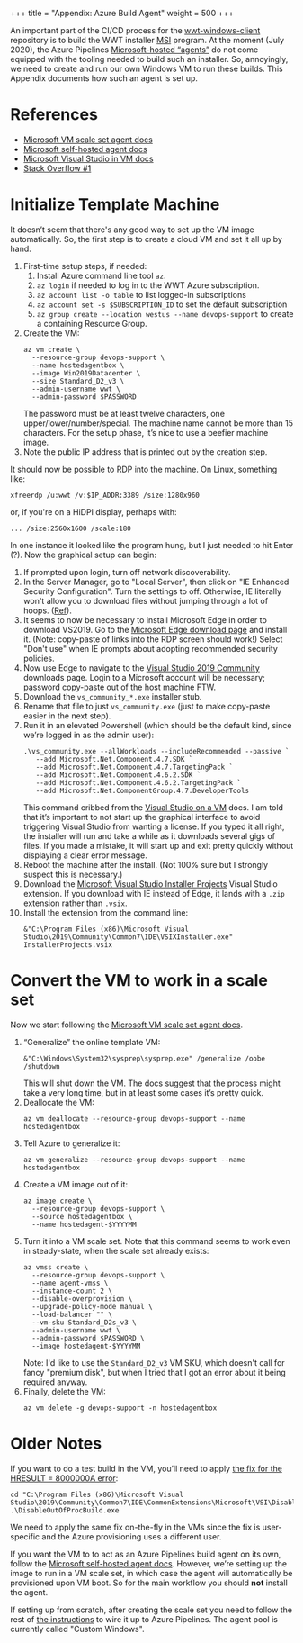 +++
title = "Appendix: Azure Build Agent"
weight = 500
+++

An important part of the CI/CD process for the [wwt-windows-client] repository
is to build the WWT installer [MSI] program. At the moment (July 2020), the
Azure Pipelines [Microsoft-hosted “agents”][ms-agents] do not come equipped
with the tooling needed to build such an installer. So, annoyingly, we need to
create and run our own Windows VM to run these builds. This Appendix documents
how such an agent is set up.

[wwt-windows-client]: https://github.com/WorldWideTelescope/wwt-windows-client/
[MSI]: https://en.wikipedia.org/wiki/Windows_Installer
[ms-agents]: https://docs.microsoft.com/en-us/azure/devops/pipelines/agents/agents#microsoft-hosted-agents


# References

- [Microsoft VM scale set agent docs][ms-vmss-docs]
- [Microsoft self-hosted agent docs][ms-selfhosted-docs]
- [Microsoft Visual Studio in VM docs][ms-vs-vm-docs]
- [Stack Overflow #1][stack-overflow-1]

[ms-vmss-docs]: https://docs.microsoft.com/en-us/azure/devops/pipelines/agents/scale-set-agents?view=azure-devops
[ms-selfhosted-docs]: https://docs.microsoft.com/en-us/azure/devops/pipelines/agents/v2-windows
[ms-vs-vm-docs]: https://docs.microsoft.com/en-us/azure/virtual-machines/windows/using-visual-studio-vm
[stack-overflow-1]: https://stackoverflow.com/questions/46570869/vsts-online-building-setup-projects/46761812#46761812


# Initialize Template Machine

It doesn’t seem that there's any good way to set up the VM image
automatically. So, the first step is to create a cloud VM and set it all up by
hand.

1. First-time setup steps, if needed:
   1. Install Azure command line tool `az`.
   1. `az login` if needed to log in to the WWT Azure subscription.
   1. `az account list -o table` to list logged-in subscriptions
   1. `az account set -s $SUBSCRIPTION_ID` to set the default subscription
   1. `az group create --location westus --name devops-support` to create a
      containing Resource Group.
1. Create the VM:
   ```
   az vm create \
     --resource-group devops-support \
     --name hostedagentbox \
     --image Win2019Datacenter \
     --size Standard_D2_v3 \
     --admin-username wwt \
     --admin-password $PASSWORD
   ```
   The password must be at least twelve characters, one upper/lower/number/special.
   The machine name cannot be more than 15 characters. For the setup phase, it’s
   nice to use a beefier machine image.
1. Note the public IP address that is printed out by the creation step.

It should now be possible to RDP into the machine. On Linux, something like:

```
xfreerdp /u:wwt /v:$IP_ADDR:3389 /size:1280x960
```

or, if you're on a HiDPI display, perhaps with:

```
... /size:2560x1600 /scale:180
```

In one instance it looked like the program hung, but I just needed to hit Enter
(?). Now the graphical setup can begin:

1. If prompted upon login, turn off network discoverability.
1. In the Server Manager, go to "Local Server", then click on "IE Enhanced
   Security Configuration". Turn the settings to off. Otherwise, IE literally
   won't allow you to download files without jumping through a lot of hoops.
   ([Ref][ie-esc]).
1. It seems to now be necessary to install Microsoft Edge in order to download
   VS2019. Go to the [Microsoft Edge download page][ms-edge] and install it.
   (Note: copy-paste of links into the RDP screen should work!) Select "Don't
   use" when IE prompts about adopting recommended security policies.
1. Now use Edge to navigate to the [Visual Studio 2019 Community][vs-community]
   downloads page. Login to a Microsoft account will be necessary; password
   copy-paste out of the host machine FTW.
1. Download the `vs_community_*.exe` installer stub.
1. Rename that file to just `vs_community.exe` (just to make copy-paste easier
   in the next step).
1. Run it in an elevated Powershell (which should be the default kind, since
   we’re logged in as the admin user):
   ```
   .\vs_community.exe --allWorkloads --includeRecommended --passive `
      --add Microsoft.Net.Component.4.7.SDK `
      --add Microsoft.Net.Component.4.7.TargetingPack `
      --add Microsoft.Net.Component.4.6.2.SDK `
      --add Microsoft.Net.Component.4.6.2.TargetingPack `
      --add Microsoft.Net.ComponentGroup.4.7.DeveloperTools
   ```
   This command cribbed from the [Visual Studio on a VM][ms-vs-vm-docs] docs.
   I am told that it’s important to not start up the graphical interface to
   avoid triggering Visual Studio from wanting a license. If you typed it all
   right, the installer will run and take a while as it downloads several gigs
   of files. If you made a mistake, it will start up and exit pretty quickly
   without displaying a clear error message.
1. Reboot the machine after the install. (Not 100% sure but I strongly suspect
   this is necessary.)
1. Download the [Microsoft Visual Studio Installer Projects][ms-vdproj] Visual
   Studio extension. If you download with IE instead of Edge, it lands with a
   `.zip` extension rather than `.vsix`.
1. Install the extension from the command line:
   ```
   &"C:\Program Files (x86)\Microsoft Visual Studio\2019\Community\Common7\IDE\VSIXInstaller.exe" InstallerProjects.vsix
   ```

[ms-edge]: https://www.microsoft.com/en-us/edge/business/download
[vs-community]: https://visualstudio.microsoft.com/vs/older-downloads/
[ms-vdproj]: https://marketplace.visualstudio.com/items?itemName=VisualStudioClient.MicrosoftVisualStudio2017InstallerProjects
[ie-esc]: https://medium.com/tensult/disable-internet-explorer-enhanced-security-configuration-in-windows-server-2019-a9cf5528be65

# Convert the VM to work in a scale set

Now we start following the [Microsoft VM scale set agent docs][ms-vmss-docs].

1. “Generalize” the online template VM:
   ```
   &"C:\Windows\System32\sysprep\sysprep.exe" /generalize /oobe /shutdown
   ```
   This will shut down the VM. The docs suggest that the process might take
   a very long time, but in at least some cases it’s pretty quick.
1. Deallocate the VM:
   ```
   az vm deallocate --resource-group devops-support --name hostedagentbox
   ```
1. Tell Azure to generalize it:
   ```
   az vm generalize --resource-group devops-support --name hostedagentbox
   ```
1. Create a VM image out of it:
   ```
   az image create \
     --resource-group devops-support \
     --source hostedagentbox \
     --name hostedagent-$YYYYMM
   ```
1. Turn it into a VM scale set. Note that this command seems to work even in
   steady-state, when the scale set already exists:
   ```
   az vmss create \
     --resource-group devops-support \
     --name agent-vmss \
     --instance-count 2 \
     --disable-overprovision \
     --upgrade-policy-mode manual \
     --load-balancer "" \
     --vm-sku Standard_D2s_v3 \
     --admin-username wwt \
     --admin-password $PASSWORD \
     --image hostedagent-$YYYYMM
   ```
   Note: I'd like to use the `Standard_D2_v3` VM SKU, which doesn't call for
   fancy "premium disk", but when I tried that I got an error about it being
   required anyway.
1. Finally, delete the VM:
   ```
   az vm delete -g devops-support -n hostedagentbox
   ```


# Older Notes

If you want to do a test build in the VM, you’ll need to apply [the fix for the
HRESULT = 8000000A error][hresult-error]:

```
cd "C:\Program Files (x86)\Microsoft Visual Studio\2019\Community\Common7\IDE\CommonExtensions\Microsoft\VSI\DisableOutOfProcBuild"
.\DisableOutOfProcBuild.exe
```

[hresult-error]: https://stackoverflow.com/a/41788791/3760486

We need to apply the same fix on-the-fly in the VMs since the fix is
user-specific and the Azure provisioning uses a different user.

If you want the VM to to act as an Azure Pipelines build agent on its own,
follow the [Microsoft self-hosted agent docs][ms-selfhosted-docs]. However,
we’re setting up the image to run in a VM scale set, in which case the agent
will automatically be provisioned upon VM boot. So for the main workflow you
should **not** install the agent.

If setting up from scratch, after creating the scale set you need to follow the
rest of [the instructions][ms-vmss-docs] to wire it up to Azure Pipelines. The
agent pool is currently called "Custom Windows".
